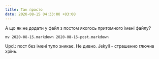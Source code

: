 ```yaml
---
title: Так просто
date: 2020-08-15 04:33:00 +03:00
---
```


А що як не додати у файл з постом якогось притомного імені файлу?

```
mv 2020-08-15.markdown 2020-08-15-post.markdown
```

Upd.: пост без імені тупо зникає. Не дивно. Jekyll - страшенно глючна хрінь.
